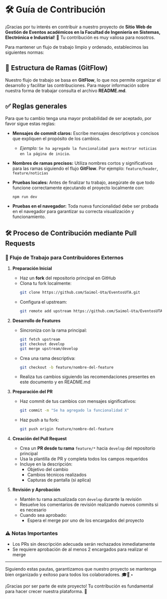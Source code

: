 # 🛠️ Guía de Contribución

¡Gracias por tu interés en contribuir a nuestro proyecto de **Sitio Web de Gestión de Eventos académicos en la Facultad de Ingeniería en Sistemas, Electrónica e Industrial**! 🎉 Tu contribución es muy valiosa para nosotros.

Para mantener un flujo de trabajo limpio y ordenado, establecimos las siguientes normas:

## 📂 Estructura de Ramas (GitFlow)
Nuestro flujo de trabajo se basa en **GitFlow**, lo que nos permite organizar el desarrollo y facilitar las contribuciones. Para mayor información sobre nuestra forma de trabajar consulta el archivo **README.md**.

## ✅ Reglas generales
Para que tu cambio tenga una mayor probabilidad de ser aceptado, por favor sigue estas reglas:

 - **Mensajes de commit claros:** Escribe mensajes descriptivos y concisos que expliquen el propósito de los cambios.

   - *Ejemplo:* `Se ha agregado la funcionalidad para mostrar noticias en la página de inicio`.

 - **Nombres de ramas precisos:** Utiliza nombres cortos y significativos para las ramas siguiendo el flujo **GitFlow**. Por ejemplo: `feature/header`, `feature/noticias`

 - **Pruebas locales:** Antes de finalizar tu trabajo, asegúrate de que todo funcione correctamente ejecutando el proyecto localmente con:

    ```bash
    npm run dev
    ```


 - **Pruebas en el navegador:** Toda nueva funcionalidad debe ser probada en el navegador para garantizar su correcta visualización y funcionamiento.

## 🛠️ Proceso de Contribución mediante Pull Requests

### 🔄 Flujo de Trabajo para Contribuidores Externos

1. **Preparación Inicial**
   - Haz un **fork** del repositorio principal en GitHub
   - Clona tu fork localmente:
      ```bash
      git clone https://github.com/Saimol-Uta/EventosUTA.git
      ```
   - Configura el upstream:
      ```bash
      git remote add upstream https://github.com/Saimol-Uta/EventosUTA.git
      ```

2. **Desarrollo de Features**
   - Sincroniza con la rama principal:
      ```bash
      git fetch upstream
      git checkout develop
      git merge upstream/develop
      ```
   - Crea una rama descriptiva:
      ```bash
      git checkout -b feature/nombre-del-feature
      ```
   - Realiza tus cambios siguiendo las recomendaciones presentes en este documento y en README.md

3. **Preparación del PR**
   - Haz commit de tus cambios con mensajes significativos:
     ```bash
     git commit -m "Se ha agregado la funcionalidad X"
     ```
   - Haz push a tu fork:
     ```bash
     git push origin feature/nombre-del-feature
     ```

4. **Creación del Pull Request**
   - Crea un **PR desde tu rama** `feature/*` hacia `develop` del repositorio principal
   - Usa la plantilla de PR y completa todos los campos requeridos
   - Incluye en la descripción:
     - Objetivo del cambio
     - Cambios técnicos realizados
     - Capturas de pantalla (si aplica)

5. **Revisión y Aprobación**
   - Mantén tu rama actualizada con `develop` durante la revisión
   - Resuelve los comentarios de revisión realizando nuevos commits si es necesario
   - Cuando sea aprobado:
     - Espera el merge por uno de los encargados del proyecto

### ⚠️ Notas Importantes
- Los PRs sin descripción adecuada serán rechazados inmediatamente
- Se requiere aprobación de al menos 2 encargados para realizar el merge

---

Siguiendo estas pautas, garantizamos que nuestro proyecto se mantenga bien organizado y exitoso para todos los colaboradores. 🎓📓๋࣭ ⭑

¡Gracias por ser parte de este proyecto! Tu contribución es fundamental para hacer crecer nuestra plataforma. 🙌
